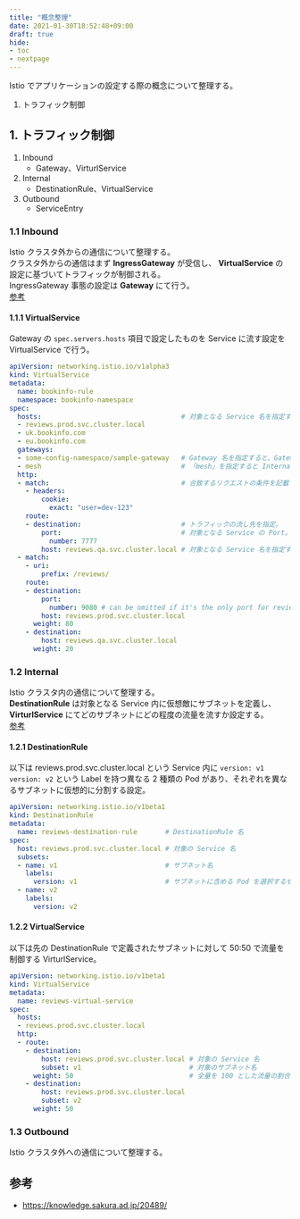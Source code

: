 ```yaml
---
title: "概念整理"
date: 2021-01-30T18:52:48+09:00
draft: true
hide:
- toc
- nextpage
---
```


Istio でアプリケーションの設定する際の概念について整理する。

1. トラフィック制御

<!--more-->

## 1. トラフィック制御

1. Inbound
    - Gateway、VirturlService
1. Internal
    - DestinationRule、VirtualService
1. Outbound
    - ServiceEntry

### 1.1 Inbound

Istio クラスタ外からの通信について整理する。  
クラスタ外からの通信はまず **IngressGateway** が受信し、 **VirtualService** の設定に基づいてトラフィックが制御される。  
IngressGateway 事態の設定は **Gateway** にて行う。  
[参考](https://qiita.com/J_Shell/items/296cd00569b0c7692be7)

#### 1.1.1 VirtualService

Gateway の `spec.servers.hosts` 項目で設定したものを Service に流す設定を VirtualService で行う。

```yaml
apiVersion: networking.istio.io/v1alpha3
kind: VirtualService
metadata:
  name: bookinfo-rule
  namespace: bookinfo-namespace
spec:
  hosts:                                   # 対象となる Service 名を指定する
  - reviews.prod.svc.cluster.local
  - uk.bookinfo.com
  - eu.bookinfo.com
  gateways:
  - some-config-namespace/sample-gateway   # Gateway 名を指定すると、Gateway の VirtualServiceとして機能する。
  - mesh                                   # 「mesh」を指定すると Internal 通信として機能する。
  http:
  - match:                                 # 合致するリクエストの条件を記載する。
    - headers:
        cookie:
          exact: "user=dev-123"
    route:
    - destination:                         # トラフィックの流し先を指定。
        port:                              # 対象となる Service の Port。
          number: 7777
        host: reviews.qa.svc.cluster.local # 対象となる Service 名を指定する。Service が ClusterIP の場合、<service>.<namespace>.svc.cluster.local でもよい。
  - match:
    - uri:
        prefix: /reviews/
    route:
    - destination:
        port:
          number: 9080 # can be omitted if it's the only port for reviews
        host: reviews.prod.svc.cluster.local
      weight: 80
    - destination:
        host: reviews.qa.svc.cluster.local
      weight: 20
```

### 1.2 Internal

Istio クラスタ内の通信について整理する。  
**DestinationRule** は対象となる Service 内に仮想敵にサブネットを定義し、 **VirturlService** にてどのサブネットにどの程度の流量を流すか設定する。  
[参考](https://blog.1q77.com/2020/03/istio-part3/)

#### 1.2.1 DestinationRule

以下は reviews.prod.svc.cluster.local という Service 内に `version: v1` `version: v2` という Label を持つ異なる 2 種類の Pod があり、それぞれを異なるサブネットに仮想的に分割する設定。

```yaml
apiVersion: networking.istio.io/v1beta1
kind: DestinationRule
metadata:
  name: reviews-destination-rule       # DestinationRule 名
spec:
  host: reviews.prod.svc.cluster.local # 対象の Service 名
  subsets:
  - name: v1                           # サブネット名
    labels:
      version: v1                      # サブネットに含める Pod を選択するセレクタ
  - name: v2
    labels:
      version: v2
```

#### 1.2.2 VirtualService

以下は先の DestinationRule で定義されたサブネットに対して 50:50 で流量を制御する VirturlService。

```yaml
apiVersion: networking.istio.io/v1beta1
kind: VirtualService
metadata:
  name: reviews-virtual-service
spec:
  hosts:
  - reviews.prod.svc.cluster.local
  http:
  - route:
    - destination:
        host: reviews.prod.svc.cluster.local # 対象の Service 名
        subset: v1                           # 対象のサブネット名
      weight: 50                             # 全量を 100 とした流量の割合
    - destination:
        host: reviews.prod.svc.cluster.local
        subset: v2
      weight: 50
```

### 1.3 Outbound

Istio クラスタ外への通信について整理する。

## 参考

- https://knowledge.sakura.ad.jp/20489/